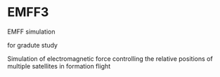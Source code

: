 # EMFF3
EMFF simulation

for gradute study

Simulation of electromagnetic force controlling the relative positions of multiple satellites in formation flight

